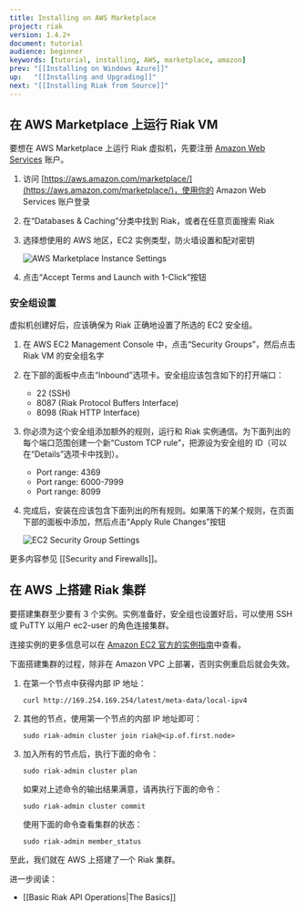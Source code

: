 ```yaml
---
title: Installing on AWS Marketplace
project: riak
version: 1.4.2+
document: tutorial
audience: beginner
keywords: [tutorial, installing, AWS, marketplace, amazon]
prev: "[[Installing on Windows Azure]]"
up:   "[[Installing and Upgrading]]"
next: "[[Installing Riak from Source]]"
---
```


## 在 AWS Marketplace 上运行 Riak VM

要想在 AWS Marketplace 上运行 Riak 虚拟机，先要注册 [Amazon Web Services](http://aws.amazon.com) 账户。

1. 访问 [https://aws.amazon.com/marketplace/](https://aws.amazon.com/marketplace/)，使用你的 Amazon Web Services 账户登录

2. 在“Databases & Caching”分类中找到 Riak，或者在任意页面搜索 Riak

3. 选择想使用的 AWS 地区，EC2 实例类型，防火墙设置和配对密钥

    ![AWS Marketplace Instance Settings](/images/aws-marketplace-settings.png)

4. 点击“Accept Terms and Launch with 1-Click”按钮

### 安全组设置

虚拟机创建好后，应该确保为 Riak 正确地设置了所选的 EC2 安全组。

1. 在 AWS EC2 Management Console 中，点击“Security Groups”，然后点击 Riak VM 的安全组名字

2. 在下部的面板中点击“Inbound”选项卡。安全组应该包含如下的打开端口：
    - 22 (SSH)
    - 8087 (Riak Protocol Buffers Interface)
    - 8098 (Riak HTTP Interface)

3. 你必须为这个安全组添加额外的规则，运行和 Riak 实例通信。为下面列出的每个端口范围创建一个新“Custom TCP rule”，把源设为安全组的 ID（可以在“Details”选项卡中找到）。
    - Port range: 4369
    - Port range: 6000-7999
    - Port range: 8099

4. 完成后，安装在应该包含下面列出的所有规则。如果落下的某个规则，在页面下部的面板中添加，然后点击“Apply Rule Changes”按钮

    ![EC2 Security Group Settings](/images/aws-marketplace-security-group.png)

更多内容参见 [[Security and Firewalls]]。

## 在 AWS 上搭建 Riak 集群

要搭建集群至少要有 3 个实例。实例准备好，安全组也设置好后，可以使用 SSH 或 PuTTY 以用户 ec2-user 的角色连接集群。

连接实例的更多信息可以在 [Amazon EC2 官方的实例指南](http://docs.amazonwebservices.com/AWSEC2/latest/UserGuide/AccessingInstances.html)中查看。

<div class="note">下面搭建集群的过程，除非在 Amazon VPC 上部署，否则实例重启后就会失效。</div>

1. 在第一个节点中获得内部 IP 地址：

    ```text
    curl http://169.254.169.254/latest/meta-data/local-ipv4
    ```

2. 其他的节点，使用第一个节点的内部 IP 地址即可：

    ```text
    sudo riak-admin cluster join riak@<ip.of.first.node>
    ```

3. 加入所有的节点后，执行下面的命令：

    ```text
    sudo riak-admin cluster plan
    ```

    如果对上述命令的输出结果满意，请再执行下面的命令：

    ```text
    sudo riak-admin cluster commit
    ```

    使用下面的命令查看集群的状态：

    ```text
    sudo riak-admin member_status
    ```

至此，我们就在 AWS 上搭建了一个 Riak 集群。

进一步阅读：

- [[Basic Riak API Operations|The Basics]]
